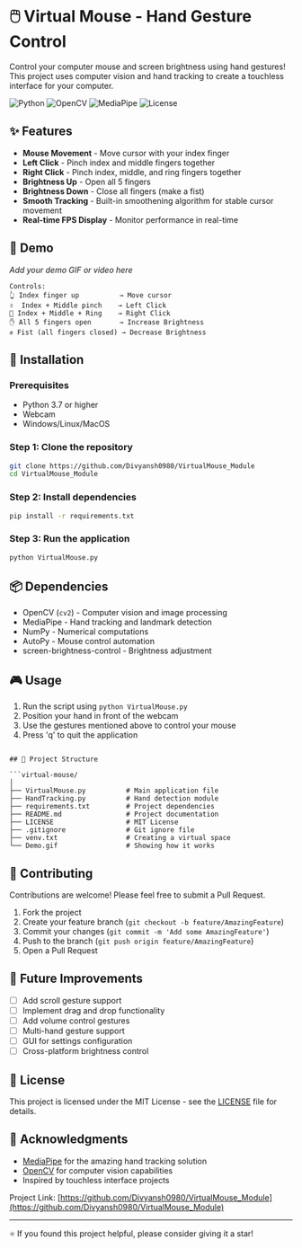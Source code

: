 # 🖱️ Virtual Mouse - Hand Gesture Control

Control your computer mouse and screen brightness using hand gestures! This project uses computer vision and hand tracking to create a touchless interface for your computer.

![Python](https://img.shields.io/badge/Python-3.7%2B-blue)
![OpenCV](https://img.shields.io/badge/OpenCV-4.5%2B-green)
![MediaPipe](https://img.shields.io/badge/MediaPipe-Latest-orange)
![License](https://img.shields.io/badge/License-MIT-yellow)

## ✨ Features

- **Mouse Movement** - Move cursor with your index finger
- **Left Click** - Pinch index and middle fingers together
- **Right Click** - Pinch index, middle, and ring fingers together
- **Brightness Up** - Open all 5 fingers
- **Brightness Down** - Close all fingers (make a fist)
- **Smooth Tracking** - Built-in smoothening algorithm for stable cursor movement
- **Real-time FPS Display** - Monitor performance in real-time

## 🎥 Demo

*Add your demo GIF or video here*

```
Controls:
👆 Index finger up          → Move cursor
✌️  Index + Middle pinch    → Left Click
🤟 Index + Middle + Ring    → Right Click
✋ All 5 fingers open       → Increase Brightness
✊ Fist (all fingers closed) → Decrease Brightness
```

## 🚀 Installation

### Prerequisites

- Python 3.7 or higher
- Webcam
- Windows/Linux/MacOS

### Step 1: Clone the repository

```bash
git clone https://github.com/Divyansh0980/VirtualMouse_Module
cd VirtualMouse_Module
```

### Step 2: Install dependencies

```bash
pip install -r requirements.txt
```

### Step 3: Run the application

```bash
python VirtualMouse.py
```

## 📦 Dependencies

- OpenCV (`cv2`) - Computer vision and image processing
- MediaPipe - Hand tracking and landmark detection
- NumPy - Numerical computations
- AutoPy - Mouse control automation
- screen-brightness-control - Brightness adjustment

## 🎮 Usage

1. Run the script using `python VirtualMouse.py`
2. Position your hand in front of the webcam
3. Use the gestures mentioned above to control your mouse
4. Press 'q' to quit the application



```

## 📁 Project Structure

```virtual-mouse/
│
├── VirtualMouse.py          # Main application file
├── HandTracking.py          # Hand detection module
├── requirements.txt         # Project dependencies
├── README.md                # Project documentation
├── LICENSE                  # MIT License
├── .gitignore               # Git ignore file
├── venv.txt                 # Creating a virtual space
└── Demo.gif                 # Showing how it works
```

## 🤝 Contributing

Contributions are welcome! Please feel free to submit a Pull Request.

1. Fork the project
2. Create your feature branch (`git checkout -b feature/AmazingFeature`)
3. Commit your changes (`git commit -m 'Add some AmazingFeature'`)
4. Push to the branch (`git push origin feature/AmazingFeature`)
5. Open a Pull Request



## 📝 Future Improvements

- [ ] Add scroll gesture support
- [ ] Implement drag and drop functionality
- [ ] Add volume control gestures
- [ ] Multi-hand gesture support
- [ ] GUI for settings configuration
- [ ] Cross-platform brightness control

## 📄 License

This project is licensed under the MIT License - see the [LICENSE](LICENSE) file for details.

## 👏 Acknowledgments

- [MediaPipe](https://mediapipe.dev/) for the amazing hand tracking solution
- [OpenCV](https://opencv.org/) for computer vision capabilities
- Inspired by touchless interface projects



Project Link: [https://github.com/Divyansh0980/VirtualMouse_Module](https://github.com/Divyansh0980/VirtualMouse_Module)

---

⭐ If you found this project helpful, please consider giving it a star!


